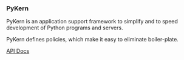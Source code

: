 ### PyKern

PyKern is an application support framework to simplify and to speed development of
Python programs and servers.

PyKern defines policies, which make it easy to eliminate boiler-plate.

[API Docs](http://pykern.readthedocs.org/en/latest)
